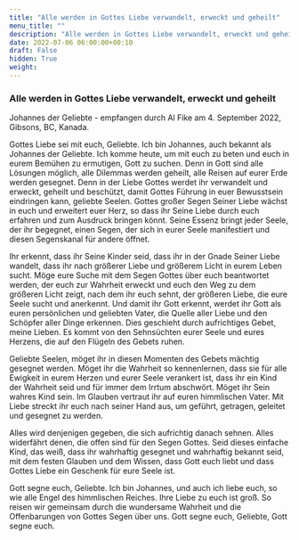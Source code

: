 ```yaml
---
title: "Alle werden in Gottes Liebe verwandelt, erweckt und geheilt"
menu_title: ""
description: "Alle werden in Gottes Liebe verwandelt, erweckt und geheilt"
date: 2022-07-06 06:00:00+00:10
draft: False
hidden: True
weight:
---
```

### Alle werden in Gottes Liebe verwandelt, erweckt und geheilt

Johannes der Geliebte - empfangen durch Al Fike am 4. September 2022, Gibsons, BC, Kanada.

Gottes Liebe sei mit euch, Geliebte. Ich bin Johannes, auch bekannt als Johannes der Geliebte. Ich komme heute, um mit euch zu beten und euch in eurem Bemühen zu ermutigen, Gott zu suchen. Denn in Gott sind alle Lösungen möglich, alle Dilemmas werden geheilt, alle Reisen auf eurer Erde werden gesegnet. Denn in der Liebe Gottes werdet ihr verwandelt und erweckt, geheilt und beschützt, damit Gottes Führung in euer Bewusstsein eindringen kann, geliebte Seelen. Gottes großer Segen Seiner Liebe wächst in euch und erweitert euer Herz, so dass ihr Seine Liebe durch euch erfahren und zum Ausdruck bringen könnt. Seine Essenz bringt jeder Seele, der ihr begegnet, einen Segen, der sich in eurer Seele manifestiert und diesen Segenskanal für andere öffnet.

Ihr erkennt, dass ihr Seine Kinder seid, dass ihr in der Gnade Seiner Liebe wandelt, dass ihr nach größerer Liebe und größerem Licht in eurem Leben sucht. Möge eure Suche mit dem Segen Gottes über euch beantwortet werden, der euch zur Wahrheit erweckt und euch den Weg zu dem größeren Licht zeigt, nach dem ihr euch sehnt, der größeren Liebe, die eure Seele sucht und anerkennt. Und damit ihr Gott erkennt, werdet ihr Gott als euren persönlichen und geliebten Vater, die Quelle aller Liebe und den Schöpfer aller Dinge erkennen. Dies geschieht durch aufrichtiges Gebet, meine Lieben. Es kommt von den Sehnsüchten eurer Seele und eures Herzens, die auf den Flügeln des Gebets ruhen.

Geliebte Seelen, möget ihr in diesen Momenten des Gebets mächtig gesegnet werden. Möget ihr die Wahrheit so kennenlernen, dass sie für alle Ewigkeit in eurem Herzen und eurer Seele verankert ist, dass ihr ein Kind der Wahrheit seid und für immer dem Irrtum abschwört. Möget ihr Sein wahres Kind sein. Im Glauben vertraut ihr auf euren himmlischen Vater. Mit Liebe streckt ihr euch nach seiner Hand aus, um geführt, getragen, geleitet und gesegnet zu werden. 

Alles wird denjenigen gegeben, die sich aufrichtig danach sehnen. Alles widerfährt denen, die offen sind für den Segen Gottes. Seid dieses einfache Kind, das weiß, dass ihr wahrhaftig gesegnet und wahrhaftig bekannt seid, mit dem festen Glauben und dem Wissen, dass Gott euch liebt und dass Gottes Liebe ein Geschenk für eure Seele ist. 

Gott segne euch, Geliebte. Ich bin Johannes, und auch ich liebe euch, so wie alle Engel des himmlischen Reiches. Ihre Liebe zu euch ist groß. So reisen wir gemeinsam durch die wundersame Wahrheit und die Offenbarungen von Gottes Segen über uns. Gott segne euch, Geliebte, Gott segne euch.